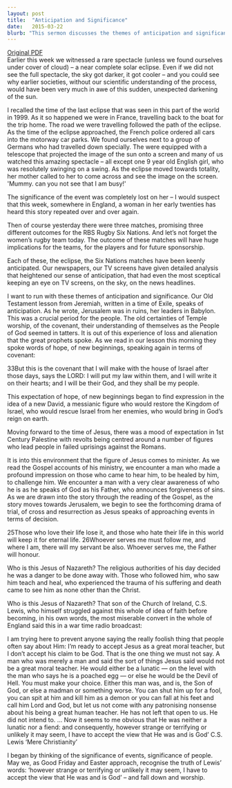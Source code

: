 ```yaml
---
layout: post
title:  "Anticipation and Significance"
date:   2015-03-22
blurb: "This sermon discusses the themes of anticipation and significance, drawing parallels between events like a solar eclipse and the Six Nations matches to the anticipation and significance of the coming of Jesus Christ. It explores the prophetic words of hope and new beginnings from Jeremiah, and the expectation of a messianic figure who would restore the Kingdom of Israel. The sermon ends with a powerful quote from C.S. Lewis about the divinity of Jesus."
---
```

[Original PDF](/assets/pdf/lent52015.pdf)    
Earlier this week we witnessed a rare spectacle (unless we found ourselves under cover of cloud) – a near complete solar eclipse. Even if we did not see the full spectacle, the sky got darker, it got cooler – and you could see why earlier societies, without our scientific understanding of the process, would have been very much in awe of this sudden, unexpected darkening of the sun.

I recalled the time of the last eclipse that was seen in this part of the world in 1999. As it so happened we were in France, travelling back to the boat for the trip home. The road we were travelling followed the path of the eclipse. As the time of the eclipse approached, the French police ordered all cars into the motorway car parks. We found ourselves next to a group of Germans who had travelled down specially. The were equipped with a telescope that projected the image of the sun onto a screen and many of us watched this amazing spectacle – all except one 9 year old English girl, who was resolutely swinging on a swing. As the eclipse moved towards totality, her mother called to her to come across and see the image on the screen. 'Mummy. can you not see that I am busy!'

The significance of the event was completely lost on her – I would suspect that this week, somewhere in England, a woman in her early twenties has heard this story repeated over and over again.

Then of course yesterday there were three matches, promising three different outcomes for the RBS Rugby Six Nations. And let’s not forget the women’s rugby team today. The outcome of these matches will have huge implications for the teams, for the players and for future sponsorship.

Each of these, the eclipse, the Six Nations matches have been keenly anticipated. Our newspapers, our TV screens have given detailed analysis that heightened our sense of anticipation, that had even the most sceptical keeping an eye on TV screens, on the sky, on the news headlines.

I want to run with these themes of anticipation and significance. Our Old Testament lesson from Jeremiah, written in a time of Exile, speaks of anticipation. As he wrote, Jerusalem was in ruins, her leaders in Babylon. This was a crucial period for the people. The old certainties of Temple worship, of the covenant, their understanding of themselves as the People of God seemed in tatters. It is out of this experience of loss and alienation that the great prophets spoke. As we read in our lesson this morning they spoke words of hope, of new beginnings, speaking again in terms of covenant:

33But this is the covenant that I will make with the house of Israel after those days, says the LORD: I will put my law within them, and I will write it on their hearts; and I will be their God, and they shall be my people.

This expectation of hope, of new beginnings began to find expression in the idea of a new David, a messianic figure who would restore the Kingdom of Israel, who would rescue Israel from her enemies, who would bring in God’s reign on earth.

Moving forward to the time of Jesus, there was a mood of expectation in 1st Century Palestine with revolts being centred around a number of figures who lead people in failed uprisings against the Romans.

It is into this environment that the figure of Jesus comes to minister. As we read the Gospel accounts of his ministry, we encounter a man who made a profound impression on those who came to hear him, to be healed by him, to challenge him. We encounter a man with a very clear awareness of who he is as he speaks of God as his Father, who announces forgiveness of sins. As we are drawn into the story through the reading of the Gospel, as the story moves towards Jerusalem, we begin to see the forthcoming drama of trial, of cross and resurrection as Jesus speaks of approaching events in terms of decision.

25Those who love their life lose it, and those who hate their life in this world will keep it for eternal life. 26Whoever serves me must follow me, and where I am, there will my servant be also. Whoever serves me, the Father will honour.

Who is this Jesus of Nazareth? The religious authorities of his day decided he was a danger to be done away with. Those who followed him, who saw him teach and heal, who experienced the trauma of his suffering and death came to see him as none other than the Christ.

Who is this Jesus of Nazareth? That son of the Church of Ireland, C.S. Lewis, who himself struggled against this whole of idea of faith before becoming, in his own words, the most miserable convert in the whole of England said this in a war time radio broadcast:

I am trying here to prevent anyone saying the really foolish thing that people often say about Him: I’m ready to accept Jesus as a great moral teacher, but I don’t accept his claim to be God. That is the one thing we must not say. A man who was merely a man and said the sort of things Jesus said would not be a great moral teacher. He would either be a lunatic — on the level with the man who says he is a poached egg — or else he would be the Devil of Hell. You must make your choice. Either this man was, and is, the Son of God, or else a madman or something worse. You can shut him up for a fool, you can spit at him and kill him as a demon or you can fall at his feet and call him Lord and God, but let us not come with any patronising nonsense about his being a great human teacher. He has not left that open to us. He did not intend to. ... Now it seems to me obvious that He was neither a lunatic nor a fiend: and consequently, however strange or terrifying or unlikely it may seem, I have to accept the view that He was and is God’ C.S. Lewis ‘Mere Christianity’

I began by thinking of the significance of events, significance of people. May we, as Good Friday and Easter approach, recognise the truth of Lewis’ words: ‘however strange or terrifying or unlikely it may seem, I have to accept the view that He was and is God’ – and fall down and worship.
